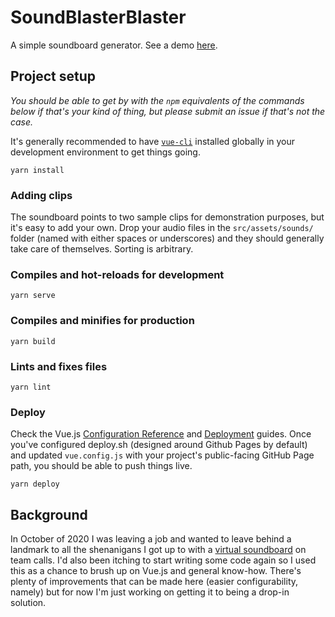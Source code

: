 # SoundBlasterBlaster

A simple soundboard generator. See a demo [here](https://mattpolicastro.github.io/soundblasterblaster/).

## Project setup

_You should be able to get by with the `npm` equivalents of the commands below if that's your kind of thing, but please submit an issue if that's not the case._

It's generally recommended to have [`vue-cli`](https://cli.vuejs.org/guide/installation.html) installed globally in your development environment to get things going.

```
yarn install
```

### Adding clips

The soundboard points to two sample clips for demonstration purposes, but it's easy to add your own. Drop your audio files in the `src/assets/sounds/` folder (named with either spaces or underscores) and they should generally take care of themselves. Sorting is arbitrary.

### Compiles and hot-reloads for development
```
yarn serve
```

### Compiles and minifies for production
```
yarn build
```

### Lints and fixes files
```
yarn lint
```

### Deploy
Check the Vue.js [Configuration Reference](https://cli.vuejs.org/config/) and [Deployment](https://cli.vuejs.org/guide/deployment.html#general-guidelines) guides. Once you've configured deploy.sh (designed around Github Pages by default) and updated `vue.config.js` with your project's public-facing GitHub Page path, you should be able to push things live.

```
yarn deploy
```

## Background

In October of 2020 I was leaving a job and wanted to leave behind a landmark to all the shenanigans I got up to with a [virtual soundboard](https://rogueamoeba.com/farrago/) on team calls. I'd also been itching to start writing some code again so I used this as a chance to brush up on Vue.js and general know-how. There's plenty of improvements that can be made here (easier configurability, namely) but for now I'm just working on getting it to being a drop-in solution.